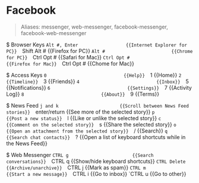 # Facebook

> Aliases: messenger, web-messenger, facebook-messenger, facebook-web-messenger

$ Browser Keys
    `Alt #, Enter                  {{Internet Explorer for PC}} 
    `Shift Alt #                   {{Firefox for PC}} 
    `Alt #                         {{Chrome for PC}} 
    `Ctrl Opt #                    {{Safari for Mac}} 
    `Ctrl Opt #                    {{Firefox for Mac}} 
    `Ctrl Opt #                    {{Chome for Mac}} 

$ Access Keys
    `0                             {{Help}} 
    `1                             {{Home}} 
    `2                             {{Timeline}} 
    `3                             {{Friends}} 
    `4                             {{Inbox}} 
    `5                             {{Notifications}} 
    `6                             {{Settings}} 
    `7                             {{Activity Log}} 
    `8                             {{About}} 
    `9                             {{Terms}} 

$ News Feed
    `j and k                       {{Scroll between News Feed stories}} 
    `enter/return                  {{See more of the selected story}} 
    `p                             {{Post a new status}} 
    `l                             {{Like or unlike the selected story}} 
    `c                             {{Comment on the selected story}} 
    `s                             {{Share the selected story}} 
    `o                             {{Open an attachment from the selected story}} 
    `/                             {{Search}} 
    `q                             {{Search chat contacts}} 
    `?                             {{Open a list of keyboard shortcuts while in the News Feed}} 

$ Web Messenger
    `CTRL g                        {{Search conversations}} 
    `CTRL q                        {{Show/hide keyboard shortcuts}} 
    `CTRL Delete                   {{Archive/unarchive}} 
    `CTRL j                        {{Mark as spam}} 
    `CTRL m                        {{Start a new message}} 
    `CTRL i                        {{Go to inbox}} 
    `CTRL u                        {{Go to other}} 


